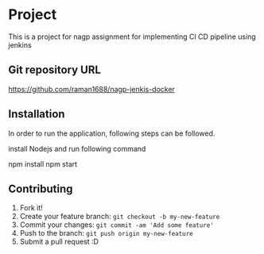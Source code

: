 # Project

This is a project for nagp assignment for implementing CI CD pipeline using jenkins
## Git repository URL

https://github.com/raman1688/nagp-jenkis-docker
## Installation

In order to run the application, following steps can be followed.

install Nodejs and run following command

npm install 
npm start

## Contributing

1. Fork it!
2. Create your feature branch: `git checkout -b my-new-feature`
3. Commit your changes: `git commit -am 'Add some feature'`
4. Push to the branch: `git push origin my-new-feature`
5. Submit a pull request :D